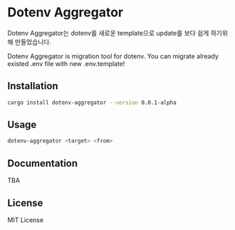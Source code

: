 # Dotenv Aggregator
Dotenv Aggregator는 dotenv를 새로운 template으로 update를 보다 쉽게 하기위해 만들었습니다.

Dotenv Aggregator is migration tool for dotenv. You can migrate already existed .env file with new .env.template!

## Installation

``` bash
cargo install dotenv-aggregator --version 0.0.1-alpha
```

## Usage

``` bash
dotenv-aggregator <target> <from>
```



## Documentation

TBA

## License

MIT License

